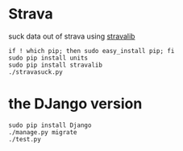 Strava
======

suck data out of strava using [stravalib](https://github.com:hozn/stravalib/)

```shell
if ! which pip; then sudo easy_install pip; fi
sudo pip install units
sudo pip install stravalib
./stravasuck.py

```

# the DJango version

```
sudo pip install Django
./manage.py migrate
./test.py
```

